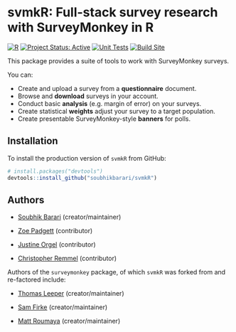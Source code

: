 # svmkR: Full-stack survey research with SurveyMonkey in R

[![R](https://img.shields.io/badge/R-4.0+-blue)](https://img.shields.io/badge/R-4.0+-blue)
[![Project Status: Active](https://www.repostatus.org/badges/latest/active.svg)](https://www.repostatus.org/#active)
[![Unit Tests](https://github.com/soubhikbarari/svmkR/actions/workflows/test-coverage.yaml/badge.svg)](https://github.com/soubhikbarari/svmkR/actions/workflows/test-coverage.yaml/badge.svg)
[![Build Site](https://github.com/soubhikbarari/svmkR/actions/workflows/pkgdown.yaml/badge.svg)](https://github.com/soubhikbarari/svmkR/actions/workflows/pkgdown.yaml)

This package provides a suite of tools to work with SurveyMonkey surveys.

You can:

* Create and upload a survey from a **questionnaire** document.
* Browse and **download** surveys in your account.
* Conduct basic **analysis** (e.g. margin of error) on your surveys.
* Create statistical **weights** adjust your survey to a target population.
* Create presentable SurveyMonkey-style **banners** for polls.

## Installation

To install the production version of `svmkR` from GitHub:

``` r
# install.packages("devtools")
devtools::install_github("soubhikbarari/svmkR")
```

## Authors

* [Soubhik Barari](https://github.com/soubhikbarari) (creator/maintainer)

* [Zoe Padgett](https://github.com/znpadgett) (contributor)

* [Justine Orgel](https://github.com/jorgelsurveys) (contributor)

* [Christopher Remmel](https://github.com/calremmel) (contributor)

Authors of the `surveymonkey` package, of which `svmkR` was forked from and re-factored include:

* [Thomas Leeper](https://github.com/leeper) (creator/maintainer)

* [Sam Firke](https://github.com/sfirke) (creator/maintainer)

* [Matt Roumaya](https://github.com/mattroumaya) (creator/maintainer)
